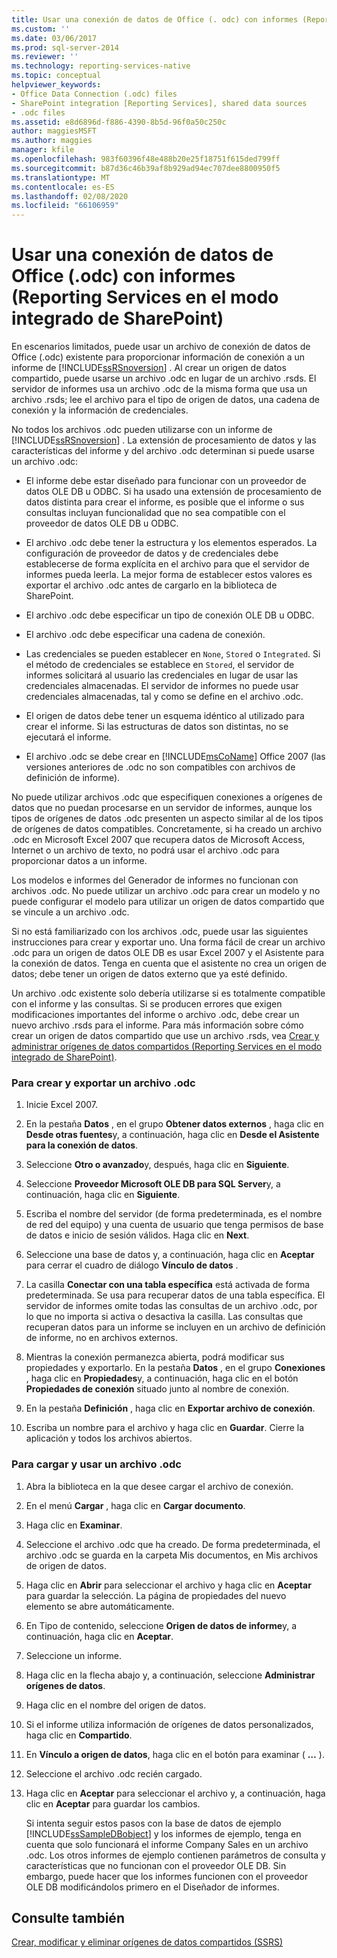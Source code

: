 ```yaml
---
title: Usar una conexión de datos de Office (. odc) con informes (Reporting Services en el modo integrado de SharePoint) | Microsoft Docs
ms.custom: ''
ms.date: 03/06/2017
ms.prod: sql-server-2014
ms.reviewer: ''
ms.technology: reporting-services-native
ms.topic: conceptual
helpviewer_keywords:
- Office Data Connection (.odc) files
- SharePoint integration [Reporting Services], shared data sources
- .odc files
ms.assetid: e8d6896d-f886-4390-8b5d-96f0a50c250c
author: maggiesMSFT
ms.author: maggies
manager: kfile
ms.openlocfilehash: 983f60396f48e488b20e25f18751f615ded799ff
ms.sourcegitcommit: b87d36c46b39af8b929ad94ec707dee8800950f5
ms.translationtype: MT
ms.contentlocale: es-ES
ms.lasthandoff: 02/08/2020
ms.locfileid: "66106959"
---
```

# <a name="use-an-office-data-connection-odc-with-reports-reporting-services-in-sharepoint-integrated-mode"></a>Usar una conexión de datos de Office (.odc) con informes (Reporting Services en el modo integrado de SharePoint)
  En escenarios limitados, puede usar un archivo de conexión de datos de Office (.odc) existente para proporcionar información de conexión a un informe de [!INCLUDE[ssRSnoversion](../../includes/ssrsnoversion-md.md)] . Al crear un origen de datos compartido, puede usarse un archivo .odc en lugar de un archivo .rsds. El servidor de informes usa un archivo .odc de la misma forma que usa un archivo .rsds; lee el archivo para el tipo de origen de datos, una cadena de conexión y la información de credenciales.  
  
 No todos los archivos .odc pueden utilizarse con un informe de [!INCLUDE[ssRSnoversion](../../includes/ssrsnoversion-md.md)] . La extensión de procesamiento de datos y las características del informe y del archivo .odc determinan si puede usarse un archivo .odc:  
  
-   El informe debe estar diseñado para funcionar con un proveedor de datos OLE DB u ODBC. Si ha usado una extensión de procesamiento de datos distinta para crear el informe, es posible que el informe o sus consultas incluyan funcionalidad que no sea compatible con el proveedor de datos OLE DB u ODBC.  
  
-   El archivo .odc debe tener la estructura y los elementos esperados. La configuración de proveedor de datos y de credenciales debe establecerse de forma explícita en el archivo para que el servidor de informes pueda leerla. La mejor forma de establecer estos valores es exportar el archivo .odc antes de cargarlo en la biblioteca de SharePoint.  
  
-   El archivo .odc debe especificar un tipo de conexión OLE DB u ODBC.  
  
-   El archivo .odc debe especificar una cadena de conexión.  
  
-   Las credenciales se pueden establecer en `None`, `Stored` o `Integrated`. Si el método de credenciales se establece en `Stored`, el servidor de informes solicitará al usuario las credenciales en lugar de usar las credenciales almacenadas. El servidor de informes no puede usar credenciales almacenadas, tal y como se define en el archivo .odc.  
  
-   El origen de datos debe tener un esquema idéntico al utilizado para crear el informe. Si las estructuras de datos son distintas, no se ejecutará el informe.  
  
-   El archivo .odc se debe crear en [!INCLUDE[msCoName](../../includes/msconame-md.md)] Office 2007 (las versiones anteriores de .odc no son compatibles con archivos de definición de informe).  
  
 No puede utilizar archivos .odc que especifiquen conexiones a orígenes de datos que no puedan procesarse en un servidor de informes, aunque los tipos de orígenes de datos .odc presenten un aspecto similar al de los tipos de orígenes de datos compatibles. Concretamente, si ha creado un archivo .odc en Microsoft Excel 2007 que recupera datos de Microsoft Access, Internet o un archivo de texto, no podrá usar el archivo .odc para proporcionar datos a un informe.  
  
 Los modelos e informes del Generador de informes no funcionan con archivos .odc. No puede utilizar un archivo .odc para crear un modelo y no puede configurar el modelo para utilizar un origen de datos compartido que se vincule a un archivo .odc.  
  
 Si no está familiarizado con los archivos .odc, puede usar las siguientes instrucciones para crear y exportar uno. Una forma fácil de crear un archivo .odc para un origen de datos OLE DB es usar Excel 2007 y el Asistente para la conexión de datos. Tenga en cuenta que el asistente no crea un origen de datos; debe tener un origen de datos externo que ya esté definido.  
  
 Un archivo .odc existente solo debería utilizarse si es totalmente compatible con el informe y las consultas. Si se producen errores que exigen modificaciones importantes del informe o archivo .odc, debe crear un nuevo archivo .rsds para el informe. Para más información sobre cómo crear un origen de datos compartido que use un archivo .rsds, vea [Crear y administrar orígenes de datos compartidos &#40;Reporting Services en el modo integrado de SharePoint&#41;](../create-manage-shared-data-sources-reporting-services-sharepoint-integrated-mode.md).  
  
### <a name="to-create-and-export-an-odc-file"></a>Para crear y exportar un archivo .odc  
  
1.  Inicie Excel 2007.  
  
2.  En la pestaña **Datos** , en el grupo **Obtener datos externos** , haga clic en **Desde otras fuentes**y, a continuación, haga clic en **Desde el Asistente para la conexión de datos**.  
  
3.  Seleccione **Otro o avanzado**y, después, haga clic en **Siguiente**.  
  
4.  Seleccione **Proveedor Microsoft OLE DB para SQL Server**y, a continuación, haga clic en **Siguiente**.  
  
5.  Escriba el nombre del servidor (de forma predeterminada, es el nombre de red del equipo) y una cuenta de usuario que tenga permisos de base de datos e inicio de sesión válidos. Haga clic en **Next**.  
  
6.  Seleccione una base de datos y, a continuación, haga clic en **Aceptar** para cerrar el cuadro de diálogo **Vínculo de datos** .  
  
7.  La casilla **Conectar con una tabla específica** está activada de forma predeterminada. Se usa para recuperar datos de una tabla específica. El servidor de informes omite todas las consultas de un archivo .odc, por lo que no importa si activa o desactiva la casilla. Las consultas que recuperan datos para un informe se incluyen en un archivo de definición de informe, no en archivos externos.  
  
8.  Mientras la conexión permanezca abierta, podrá modificar sus propiedades y exportarlo. En la pestaña **Datos** , en el grupo **Conexiones** , haga clic en **Propiedades**y, a continuación, haga clic en el botón **Propiedades de conexión** situado junto al nombre de conexión.  
  
9. En la pestaña **Definición** , haga clic en **Exportar archivo de conexión**.  
  
10. Escriba un nombre para el archivo y haga clic en **Guardar**. Cierre la aplicación y todos los archivos abiertos.  
  
### <a name="to-upload-and-use-an-odc-file"></a>Para cargar y usar un archivo .odc  
  
1.  Abra la biblioteca en la que desee cargar el archivo de conexión.  
  
2.  En el menú **Cargar** , haga clic en **Cargar documento**.  
  
3.  Haga clic en **Examinar**.  
  
4.  Seleccione el archivo .odc que ha creado. De forma predeterminada, el archivo .odc se guarda en la carpeta Mis documentos, en Mis archivos de origen de datos.  
  
5.  Haga clic en **Abrir** para seleccionar el archivo y haga clic en **Aceptar** para guardar la selección. La página de propiedades del nuevo elemento se abre automáticamente.  
  
6.  En Tipo de contenido, seleccione **Origen de datos de informe**y, a continuación, haga clic en **Aceptar**.  
  
7.  Seleccione un informe.  
  
8.  Haga clic en la flecha abajo y, a continuación, seleccione **Administrar orígenes de datos**.  
  
9. Haga clic en el nombre del origen de datos.  
  
10. Si el informe utiliza información de orígenes de datos personalizados, haga clic en **Compartido**.  
  
11. En **Vínculo a origen de datos**, haga clic en el botón para examinar ( **…** ).  
  
12. Seleccione el archivo .odc recién cargado.  
  
13. Haga clic en **Aceptar** para seleccionar el archivo y, a continuación, haga clic en **Aceptar** para guardar los cambios.  
  
     Si intenta seguir estos pasos con la base de datos de ejemplo [!INCLUDE[ssSampleDBobject](../../includes/sssampledbobject-md.md)] y los informes de ejemplo, tenga en cuenta que solo funcionará el informe Company Sales en un archivo .odc. Los otros informes de ejemplo contienen parámetros de consulta y características que no funcionan con el proveedor OLE DB. Sin embargo, puede hacer que los informes funcionen con el proveedor OLE DB modificándolos primero en el Diseñador de informes.  
  
## <a name="see-also"></a>Consulte también  
 [Crear, modificar y eliminar orígenes de datos compartidos &#40;SSRS&#41;](create-modify-and-delete-shared-data-sources-ssrs.md)  
  
  
